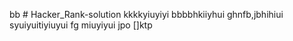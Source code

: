 bb # Hacker_Rank-solution
kkkkyiuyiyi
bbbbhkiiyhui
ghnfb,jbhihiui
syuiyuitiyiuyui
fg
miuyiyui
jpo
[]ktp
